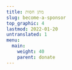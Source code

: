```yaml
---
title: מתן חסות
slug: become-a-sponsor
top_graphic: 4
lastmod: 2022-01-20
untranslated: 1
menu:
  main:
    weight: 40
    parent: donate
---
```

